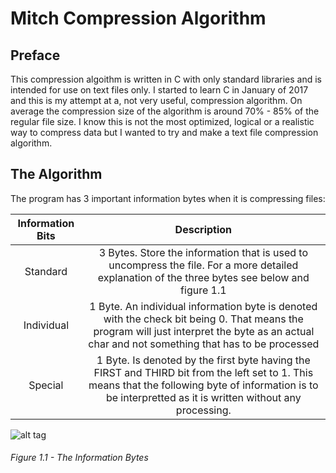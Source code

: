 # Mitch Compression Algorithm
## Preface
This compression algoithm is written in C with only standard libraries and is intended for use on text files only. I started to learn C in January of 2017 and this is my attempt at a, not very useful, compression algorithm. On average the compression size of the algorithm is around 70% - 85% of the regular file size. I know this is not the most optimized, logical or a realistic way to compress data but I wanted to try and make a text file compression algorithm.
## The Algorithm
The program has 3 important information bytes when it is compressing files:

| Information Bits | Description |
|:----------------:|:-----------:|
| Standard      | 3 Bytes. Store the information that is used to uncompress the file. For a more detailed explanation of the three bytes see below and figure 1.1 | 
| Individual      | 1 Byte. An individual information byte is denoted with the check bit being 0. That means the program will just interpret the byte as an actual char and not something that has to be processed | 
| Special | 1 Byte. Is denoted by the first byte having the FIRST and THIRD bit from the left set to 1. This means that the following byte of information is to be interpretted as it is written without any processing. | 

![alt tag](https://cloud.githubusercontent.com/assets/8935913/23272492/130c96a6-f9c1-11e6-9713-81ed332a029f.png)
###### Figure 1.1 - The Information Bytes
